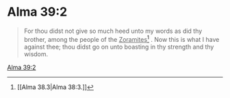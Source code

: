 # Alma 39:2

> For thou didst not give so much heed unto my words as did thy brother, among the people of the <u>Zoramites</u>[^a] . Now this is what I have against thee; thou didst go on unto boasting in thy strength and thy wisdom.

[Alma 39:2](https://www.churchofjesuschrist.org/study/scriptures/bofm/alma/39?lang=eng&id=p2#p2)


[^a]: [[Alma 38.3|Alma 38:3.]]
